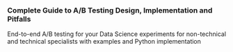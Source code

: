### Complete Guide to A/B Testing Design, Implementation and Pitfalls
End-to-end A/B testing for your Data Science experiments for non-technical and technical specialists with examples and Python implementation
